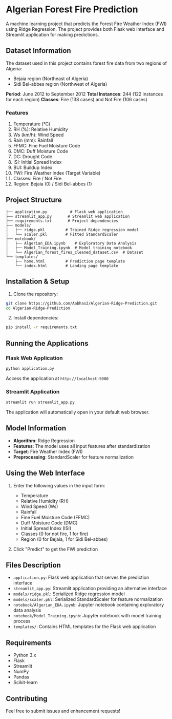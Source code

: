 # Algerian Forest Fire Prediction

A machine learning project that predicts the Forest Fire Weather Index (FWI) using Ridge Regression. The project provides both Flask web interface and Streamlit application for making predictions.

## Dataset Information

The dataset used in this project contains forest fire data from two regions of Algeria:
- Bejaia region (Northeast of Algeria)
- Sidi Bel-abbes region (Northwest of Algeria)

**Period**: June 2012 to September 2012
**Total Instances**: 244 (122 instances for each region)
**Classes**: Fire (138 cases) and Not Fire (106 cases)

### Features

1. Temperature (°C)
2. RH (%): Relative Humidity
3. Ws (km/h): Wind Speed
4. Rain (mm): Rainfall
5. FFMC: Fine Fuel Moisture Code
6. DMC: Duff Moisture Code
7. DC: Drought Code
8. ISI: Initial Spread Index
9. BUI: Buildup Index
10. FWI: Fire Weather Index (Target Variable)
11. Classes: Fire / Not Fire
12. Region: Bejaia (0) / Sidi Bel-abbes (1)

## Project Structure

```
├── application.py          # Flask web application
├── streamlit_app.py       # Streamlit web application
├── requirements.txt       # Project dependencies
├── models/
│   ├── ridge.pkl         # Trained Ridge regression model
│   └── scaler.pkl        # Fitted StandardScaler
├── notebook/
│   ├── Algerian_EDA.ipynb    # Exploratory Data Analysis
│   ├── Model_Training.ipynb  # Model training notebook
│   └── Algerian_forest_fires_cleaned_dataset.csv  # Dataset
└── templates/
    ├── home.html         # Prediction page template
    └── index.html        # Landing page template
```

## Installation & Setup

1. Clone the repository:
```bash
git clone https://github.com/Aabhas2/Algerian-Ridge-Prediction.git
cd Algerian-Ridge-Prediction
```

2. Install dependencies:
```bash
pip install -r requirements.txt
```

## Running the Applications

### Flask Web Application
```bash
python application.py
```
Access the application at `http://localhost:5000`

### Streamlit Application
```bash
streamlit run streamlit_app.py
```
The application will automatically open in your default web browser.

## Model Information

- **Algorithm**: Ridge Regression
- **Features**: The model uses all input features after standardization
- **Target**: Fire Weather Index (FWI)
- **Preprocessing**: StandardScaler for feature normalization

## Using the Web Interface

1. Enter the following values in the input form:
   - Temperature
   - Relative Humidity (RH)
   - Wind Speed (Ws)
   - Rainfall
   - Fine Fuel Moisture Code (FFMC)
   - Duff Moisture Code (DMC)
   - Initial Spread Index (ISI)
   - Classes (0 for not fire, 1 for fire)
   - Region (0 for Bejaia, 1 for Sidi Bel-abbes)

2. Click "Predict" to get the FWI prediction

## Files Description

- `application.py`: Flask web application that serves the prediction interface
- `streamlit_app.py`: Streamlit application providing an alternative interface
- `models/ridge.pkl`: Serialized Ridge regression model
- `models/scaler.pkl`: Serialized StandardScaler for feature normalization
- `notebook/Algerian_EDA.ipynb`: Jupyter notebook containing exploratory data analysis
- `notebook/Model_Training.ipynb`: Jupyter notebook with model training process
- `templates/`: Contains HTML templates for the Flask web application

## Requirements

- Python 3.x
- Flask
- Streamlit
- NumPy
- Pandas
- Scikit-learn

## Contributing

Feel free to submit issues and enhancement requests!
